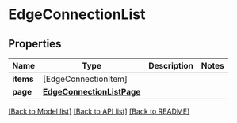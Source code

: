 # EdgeConnectionList

## Properties
Name | Type | Description | Notes
------------ | ------------- | ------------- | -------------
**items** | [EdgeConnectionItem] |  | 
**page** | [**EdgeConnectionListPage**](EdgeConnectionListPage.md) |  | 

[[Back to Model list]](../README.md#documentation-for-models) [[Back to API list]](../README.md#documentation-for-api-endpoints) [[Back to README]](../README.md)


